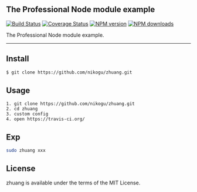 ## The Professional Node module example

[![Build Status](https://travis-ci.org/flutejs/zhuang.svg)](https://travis-ci.org/zhuang)
[![Coverage Status](https://coveralls.io/repos/flutejs/zhuang/badge.svg?branch=master&service=github)](https://coveralls.io/github/zhuang?branch=master)
[![NPM version](https://img.shields.io/npm/v/zhuang.svg?style=flat)](https://npmjs.org/package/zhuang)
[![NPM downloads](http://img.shields.io/npm/dm/zhuang.svg?style=flat)](https://npmjs.org/package/zhuang)
    
The Professional Node module example.
    
---
    
## Install

```bash
$ git clone https://github.com/nikogu/zhuang.git
```
    
## Usage
    
```
1. git clone https://github.com/nikogu/zhuang.git
2. cd zhuang
3. custom config
4. open https://travis-ci.org/
```
    
## Exp
    
```bash
sudo zhuang xxx 
```

## License

zhuang is available under the terms of the MIT License.


